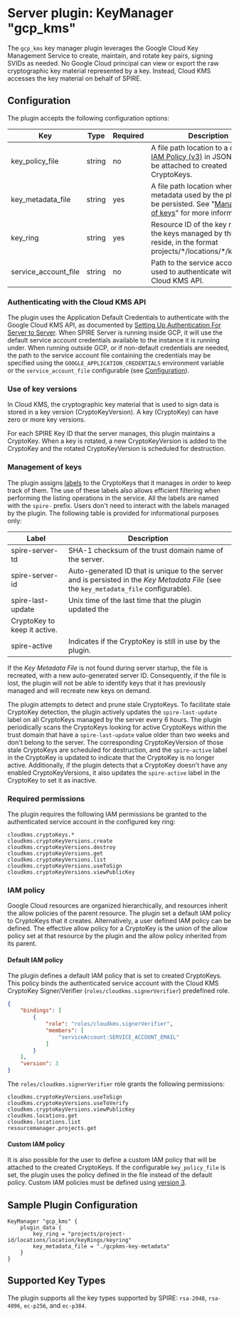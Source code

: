 # Server plugin: KeyManager "gcp_kms"

The `gcp_kms` key manager plugin leverages the Google Cloud Key Management
Service to create, maintain, and rotate key pairs, signing SVIDs as needed. No
Google Cloud principal can view or export the raw cryptographic key material
represented by a key. Instead, Cloud KMS accesses the key material on behalf of
SPIRE.

## Configuration

The plugin accepts the following configuration options:

| Key | Type | Required | Description | Default |
| --- | ---- | -------- | ----------- | ------- |
| key_policy_file | string | no | A file path location to a custom [IAM Policy (v3)](https://cloud.google.com/pubsub/docs/reference/rpc/google.iam.v1#google.iam.v1.Policy) in JSON format to be attached to created CryptoKeys. | "" |
| key_metadata_file | string | yes | A file path location where key metadata used by the plugin will be persisted. See "[Management of keys](#management-of-keys)" for more information. | "" |
| key_ring | string | yes | Resource ID of the key ring where the keys managed by this plugin reside, in the format projects/\*/locations/\*/keyRings/\* | "" |
| service_account_file | string | no | Path to the service account file used to authenticate with the Cloud KMS API. | Value of `GOOGLE_APPLICATION_CREDENTIALS` environment variable. |

### Authenticating with the Cloud KMS API

The plugin uses the Application Default Credentials to authenticate with the
Google Cloud KMS API, as documented by [Setting Up Authentication For Server to
Server](https://cloud.google.com/docs/authentication/production). When SPIRE
Server is running inside GCP, it will use the default service account
credentials available to the instance it is running under. When running outside
GCP, or if non-default credentials are needed, the path to the service account
file containing the credentials may be specified using the
`GOOGLE_APPLICATION_CREDENTIALS` environment variable or the
`service_account_file` configurable (see [Configuration](#configuration)).

### Use of key versions

In Cloud KMS, the cryptographic key material that is used to sign data is stored
in a key version (CryptoKeyVersion). A key (CryptoKey) can have zero or more key
versions.

For each SPIRE Key ID that the server manages, this plugin maintains a
CryptoKey. When a key is rotated, a new CryptoKeyVersion is added to the
CryptoKey and the rotated CryptoKeyVersion is scheduled for destruction.

### Management of keys

The plugin assigns
[labels](https://cloud.google.com/kms/docs/creating-managing-labels) to the
CryptoKeys that it manages in order to keep track of them. The use of these
labels also allows efficient filtering when performing the listing operations in
the service. All the labels are named with the `spire-` prefix.
Users don't need to interact with the labels managed by the plugin. The
following table is provided for informational purposes only:

| Label | Description |
| ----- | ----------- |
| spire-server-td | SHA-1 checksum of the trust domain name of the server. |
| spire-server-id | Auto-generated ID that is unique to the server and is persisted in the _Key Metadata File_ (see the `key_metadata_file` configurable). |
| spire-last-update | Unix time of the last time that the plugin updated the
CryptoKey to keep it active. |
| spire-active | Indicates if the CryptoKey is still in use by the plugin. |

If the _Key Metadata File_ is not found during server startup, the file is
recreated, with a new auto-generated server ID. Consequently, if the file is
lost, the plugin will not be able to identify keys that it has previously
managed and will recreate new keys on demand.

The plugin attempts to detect and prune stale CryptoKeys. To facilitate stale
CryptoKey detection, the plugin actively updates the `spire-last-update` label
on all CryptoKeys managed by the server every 6 hours. The plugin periodically
scans the CryptoKeys looking for active CryptoKeys within the trust domain that
have a `spire-last-update` value older than two weeks and don't belong to the
server. The corresponding CryptoKeyVersion of those stale CryptoKeys are
scheduled for destruction, and the `spire-active` label in the CryptoKey is
updated to indicate that the CryptoKey is no longer active. Additionally, if
the plugin detects that a CryptoKey doesn't have any enabled CryptoKeyVersions,
it also updates the `spire-active` label in the CryptoKey to set it as inactive.

### Required permissions

The plugin requires the following IAM permissions be granted to the
authenticated service account in the configured key ring:

```text
cloudkms.cryptoKeys.*
cloudkms.cryptoKeyVersions.create
cloudkms.cryptoKeyVersions.destroy
cloudkms.cryptoKeyVersions.get
cloudkms.cryptoKeyVersions.list
cloudkms.cryptoKeyVersions.useToSign
cloudkms.cryptoKeyVersions.viewPublicKey
```

### IAM policy

Google Cloud resources are organized hierarchically, and resources inherit the
allow policies of the parent resource. The plugin set a default IAM policy to
CryptoKeys that it creates. Alternatively, a user defined IAM policy can be
defined.
The effective allow policy for a CryptoKey is the union of the allow policy set
at that resource by the plugin and the allow policy inherited from its parent.

#### Default IAM policy

The plugin defines a default IAM policy that is set to created CryptoKeys. This
policy binds the authenticated service account with the Cloud KMS CryptoKey
Signer/Verifier (`roles/cloudkms.signerVerifier`) predefined role.

```json
{
    "bindings": [
        {
            "role": "roles/cloudkms.signerVerifier",
            "members": [
                "serviceAccount:SERVICE_ACCOUNT_EMAIL"
            ]
        }
    ],
    "version": 3
}

```

The `roles/cloudkms.signerVerifier` role grants the following permissions:

```text
cloudkms.cryptoKeyVersions.useToSign
cloudkms.cryptoKeyVersions.useToVerify
cloudkms.cryptoKeyVersions.viewPublicKey
cloudkms.locations.get
cloudkms.locations.list
resourcemanager.projects.get
```

#### Custom IAM policy

It is also possible for the user to define a custom IAM policy that will be
attached to the created CryptoKeys. If the configurable `key_policy_file` is
set, the plugin uses the policy defined in the file instead of the default
policy.
Custom IAM policies must be defined using
[version 3](https://cloud.google.com/iam/docs/policies#versions).

## Sample Plugin Configuration

```hcl
KeyManager "gcp_kms" {
    plugin_data {        
        key_ring = "projects/project-id/locations/location/keyRings/keyring"
        key_metadata_file = "./gcpkms-key-metadata"
    }
}
```

## Supported Key Types

The plugin supports all the key types supported by SPIRE: `rsa-2048`,
`rsa-4096`, `ec-p256`, and `ec-p384`.
